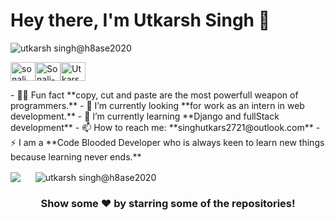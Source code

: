 <h1 align="left">Hey there, I'm Utkarsh Singh 👋</h1>
<p align="left"> <img src="https://komarev.com/ghpvc/?username=HBaseDevelopers&label=views&color=0e75b6&style=flat" alt="utkarsh singh@h8ase2020" /> </p>

<p align="left">
<a href="https://www.linkedin.com/in/utkarsh-singh-hbase/" target="blank"><img align="center" src="https://cdn.jsdelivr.net/npm/simple-icons@3.0.1/icons/linkedin.svg" alt="sonali singh" height="30" width="40" /></a><a href="https://github.com/HBaseDevelopers/" target="blank"><img align="center" src="https://cdn.jsdelivr.net/npm/simple-icons@3.0.1/icons/github.svg" alt="Sonali-Learntoshine" height="30" width="40" /></a><a href="https://www.hackerrank.com/HBase_Skills" target="blank"><img align="center" src="https://cdn.jsdelivr.net/npm/simple-icons@3.0.1/icons/hackerrank.svg" alt="Utkarsh singh@h8ase2020" height="30" width="40" /></a>
  
</p>
- 💪🏼 Fun fact **copy, cut and paste are the most powerfull weapon of programmers.**
- 🔭 I’m currently looking **for work as an intern in web development.**
- 🌱 I’m currently learning **Django and fullStack development**
- 📫 How to reach me: **singhutkars2721@outlook.com**
- ⚡ I am a **Code Blooded Developer who is always keen to learn new things because learning never ends.**
<p>
<img align="center" src="https://github-readme-stats.vercel.app/api/top-langs?username=HBaseDevelopers&amp;theme=dark&amp;hide_langs_below=1" style="max-width:100%;">
  &nbsp;&nbsp;&nbsp;&nbsp;
<img align="center" src="https://github-readme-stats.vercel.app/api?username=HBaseDevelopers&amp;show_icons=true&amp;theme=dracula&amp;line_height=27" style="max-width:100%;" alt="utkarsh singh@h8ase2020" /></p>


<h3 align="center">Show some ❤️ by starring some of the repositories!</h3>


